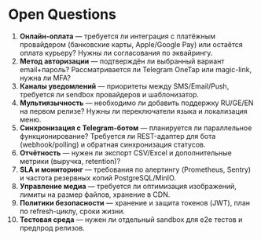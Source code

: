 # Open Questions

1. **Онлайн-оплата** — требуется ли интеграция с платёжным провайдером (банковские карты, Apple/Google Pay) или остаётся оплата курьеру? Нужны ли согласования по эквайрингу.
2. **Метод авторизации** — подтверждён ли выбранный вариант email+пароль? Рассматривается ли Telegram OneTap или magic-link, нужна ли MFA?
3. **Каналы уведомлений** — приоритеты между SMS/Email/Push, требуется ли sendbox провайдеров и шаблонизатор.
4. **Мультиязычность** — необходимо ли добавить поддержку RU/GE/EN на первом релизе? Нужны ли переключатели языка и локализация меню.
5. **Синхронизация с Telegram-ботом** — планируется ли параллельное функционирование? Требуется ли REST-адаптер для бота (webhook/polling) и обратная синхронизация статусов.
6. **Отчётность** — нужен ли экспорт CSV/Excel и дополнительные метрики (выручка, retention)?
7. **SLA и мониторинг** — требования по алертингу (Prometheus, Sentry) и частота резервных копий PostgreSQL/MinIO.
8. **Управление медиа** — требуется ли оптимизация изображений, лимиты на размер файлов, хранение в CDN.
9. **Политики безопасности** — хранение и защита токенов (JWT), план по refresh-циклу, сроки жизни.
10. **Тестовая среда** — нужен ли отдельный sandbox для e2e тестов и предпрод релизов.

